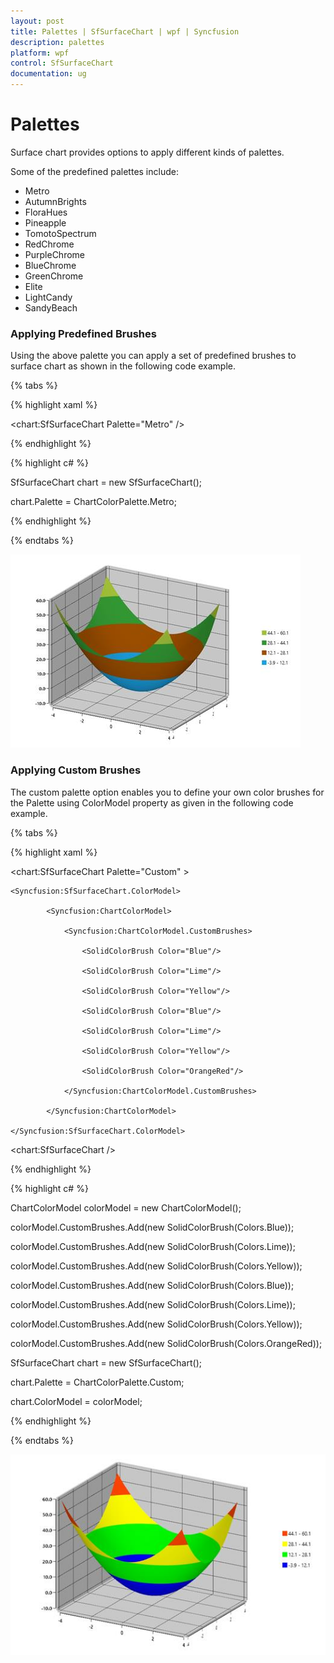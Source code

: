 ```yaml
---
layout: post
title: Palettes | SfSurfaceChart | wpf | Syncfusion
description: palettes
platform: wpf
control: SfSurfaceChart
documentation: ug
---
```


# Palettes

Surface chart provides options to apply different kinds of palettes.

Some of the predefined palettes include:

* Metro
* AutumnBrights
* FloraHues
* Pineapple
* TomotoSpectrum
* RedChrome
* PurpleChrome
* BlueChrome
* GreenChrome
* Elite
* LightCandy
* SandyBeach

### Applying Predefined Brushes

Using the above palette you can apply a set of predefined brushes to surface chart as shown in the following code example. 

{% tabs %}

{% highlight xaml %}

<chart:SfSurfaceChart Palette="Metro" />
	
{% endhighlight %}

{% highlight c# %}

SfSurfaceChart chart = new SfSurfaceChart();

chart.Palette = ChartColorPalette.Metro;

{% endhighlight %}

{% endtabs %}

![](surface_chart_images/surface_chart_img12.jpeg)


### Applying Custom Brushes

The custom palette option enables you to define your own color brushes for the Palette using ColorModel property as given in the following code example.

{% tabs %}

{% highlight xaml %}

<chart:SfSurfaceChart Palette="Custom" >

	<Syncfusion:SfSurfaceChart.ColorModel>

			<Syncfusion:ChartColorModel>
			
				<Syncfusion:ChartColorModel.CustomBrushes>
				
					<SolidColorBrush Color="Blue"/>	
					
					<SolidColorBrush Color="Lime"/>
					
					<SolidColorBrush Color="Yellow"/>
												
					<SolidColorBrush Color="Blue"/>
												
					<SolidColorBrush Color="Lime"/>
					
					<SolidColorBrush Color="Yellow"/>
					
					<SolidColorBrush Color="OrangeRed"/>
					
				</Syncfusion:ChartColorModel.CustomBrushes>
				
			</Syncfusion:ChartColorModel>
			
	</Syncfusion:SfSurfaceChart.ColorModel>
	   
<chart:SfSurfaceChart />
	
{% endhighlight %}

{% highlight c# %}

ChartColorModel colorModel = new ChartColorModel();

colorModel.CustomBrushes.Add(new SolidColorBrush(Colors.Blue));

colorModel.CustomBrushes.Add(new SolidColorBrush(Colors.Lime));

colorModel.CustomBrushes.Add(new SolidColorBrush(Colors.Yellow));

colorModel.CustomBrushes.Add(new SolidColorBrush(Colors.Blue));

colorModel.CustomBrushes.Add(new SolidColorBrush(Colors.Lime));

colorModel.CustomBrushes.Add(new SolidColorBrush(Colors.Yellow));

colorModel.CustomBrushes.Add(new SolidColorBrush(Colors.OrangeRed));

SfSurfaceChart chart = new SfSurfaceChart();

chart.Palette = ChartColorPalette.Custom;

chart.ColorModel = colorModel;

{% endhighlight %}

{% endtabs %}

![](surface_chart_images/surface_chart_img13.jpeg)